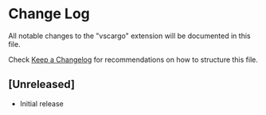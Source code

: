 # Change Log

All notable changes to the "vscargo" extension will be documented in this file.

Check [Keep a Changelog](http://keepachangelog.com/) for recommendations on how to structure this file.

## [Unreleased]

- Initial release